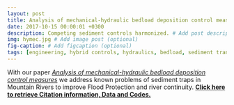 ```yaml
---
layout: post
title: Analysis of mechanical-hydraulic bedload deposition control measures
date: 2017-10-15 00:00:01 +0300
description: Competing sediment controls harmonized. # Add post description (optional)
img: hymec.jpg # Add image post (optional)
fig-caption: # Add figcaption (optional)
tags: [engineering, hybrid controls, hydraulics, bedload, sediment transport, morphodynamics, floods]
---
```


With our paper [*Analysis of mechanical-hydraulic bedload deposition control measures*](http://www.sciencedirect.com/science/article/pii/S0169555X17302969)​ we address known problems of sediment traps in Mountain Rivers to improve Flood Protection and river continuity.
[**Click here to retrieve Citation information, Data and Codes.**](https://sschwindt.github.io/pub-hymec/)
